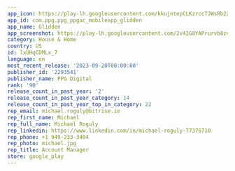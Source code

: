```yaml
---
app_icon: https://play-lh.googleusercontent.com/kkujntepCLKzrccTJWsRb2ZkkY1UlkIVD33xDgkLqo8FhMpqTLzMkCKR4lYs56d5rHs
app_id: com.ppg.ppg_ppgac_mobileapp_glidden
app_name: Glidden
app_screenshot: https://play-lh.googleusercontent.com/2v42G0YAPrurvb8z4v3WbPrnUZez20OkK6IErGKdY9LF6JVfxQBxLSvm_s7RvsNnUm0
category: House & Home
country: US
id: lxUHqCDMLx_7
language: en
most_recent_release: '2023-09-20T00:00:00'
publisher_id: '2293541'
publisher_name: PPG Digital
rank: '90'
release_count_in_past_year: '2'
release_count_in_past_year_category: 14
release_count_in_past_year_top_in_category: 22
rep_email: michael.roguly@bitrise.io
rep_first_name: Michael
rep_full_name: Michael Roguly
rep_linkedin: https://www.linkedin.com/in/michael-roguly-77376710
rep_phone: +1 949-233-3404
rep_photo: michael.jpg
rep_title: Account Manager
store: google_play
---
```

